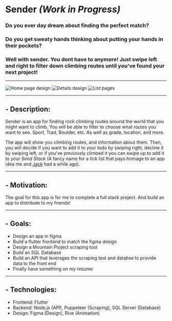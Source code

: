 # Sender *(Work in Progress)*
### Do you ever day dream about finding the perfect match?
### Do you get sweaty hands thinking about putting your hands in their pockets?
### Well with sender. You dont have to anymore! Just swipe left and right to filter down climbing routes until you've found your next project!

---

![Home page design](https://i.imgur.com/2x0e5y7.png)
![Details design](https://i.imgur.com/GqW2HyS.png)
![List pages](https://i.imgur.com/adlnTny.png)

---

## - Description:
Sender is an app for finding rock climbing routes around the world that you might want to climb. You will be able to filter to choose what routes you want to see. Sport, Trad, Boulder, etc. As well as grade, location, and more.

The app will show you climbing routes, and information about them. Then, you will decide if you want to add it to your todo by swiping right, decline it by swiping left, or if you've previously climbed it you can swipe up to add it to your *Send Stack* (A fancy name for a tick list that pays homage to an app idea me and [Jack](https://github.com/johnwhh) had a while ago).



--- 

## - Motivation:
The goal for this app is for me to complete a full stack project. And build an app to distribute to my friends!

--- 
## - Goals:
- Design an app in figma
- Build a flutter frontend to match the figma design
- Design a Mountain Project scraping tool
- Build an SQL Database
- Build an API that leverages the scraping tool and databse to provide data to the front end
- Finally have something on my resume

--- 

## - Technologies:
- Frontend: Flutter
- Backend: Node.js (API), Puppeteer (Scraping), SQL Server (Database)
- Design: Figma (Design), Rive (Animation)
